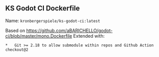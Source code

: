 ## KS Godot CI Dockerfile

Name: `kronbergerspiele/ks-godot-ci:latest`

Based on https://github.com/aBARICHELLO/godot-ci/blob/master/mono.Dockerfile
Extended with:

    *   Git >= 2.18 to allow submodule within repos and Github Action checkout@2
